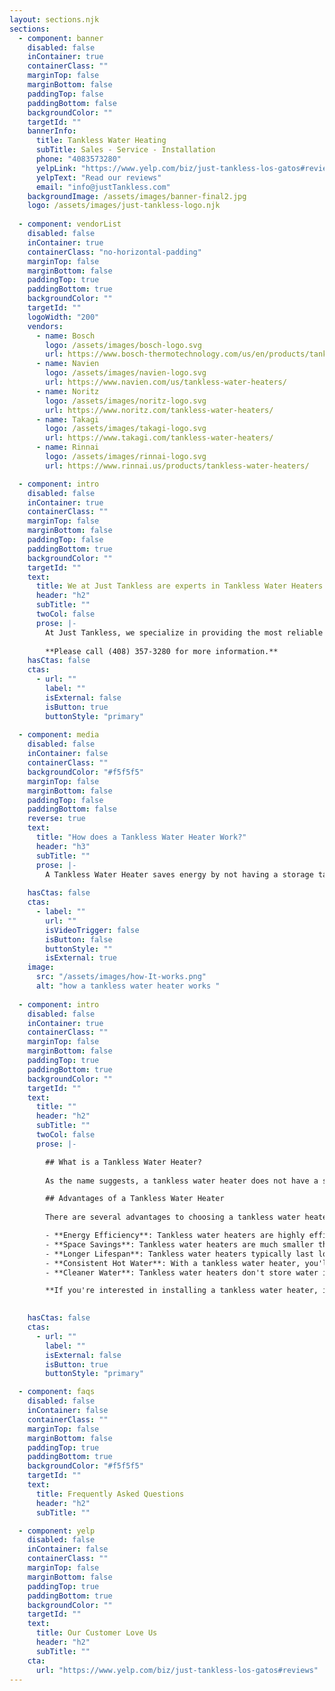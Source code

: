```yaml
---
layout: sections.njk
sections:
  - component: banner
    disabled: false
    inContainer: true
    containerClass: ""
    marginTop: false
    marginBottom: false
    paddingTop: false
    paddingBottom: false
    backgroundColor: ""
    targetId: ""
    bannerInfo:
      title: Tankless Water Heating
      subTitle: Sales - Service - Installation
      phone: "4083573280"
      yelpLink: "https://www.yelp.com/biz/just-tankless-los-gatos#reviews"
      yelpText: "Read our reviews"
      email: "info@justTankless.com"
    backgroundImage: /assets/images/banner-final2.jpg
    logo: /assets/images/just-tankless-logo.njk
    
  - component: vendorList
    disabled: false
    inContainer: true
    containerClass: "no-horizontal-padding"
    marginTop: false
    marginBottom: false
    paddingTop: true
    paddingBottom: true
    backgroundColor: ""
    targetId: ""
    logoWidth: "200"
    vendors:
      - name: Bosch
        logo: /assets/images/bosch-logo.svg
        url: https://www.bosch-thermotechnology.com/us/en/products/tankless-water-heaters/
      - name: Navien
        logo: /assets/images/navien-logo.svg
        url: https://www.navien.com/us/tankless-water-heaters/
      - name: Noritz
        logo: /assets/images/noritz-logo.svg
        url: https://www.noritz.com/tankless-water-heaters/
      - name: Takagi
        logo: /assets/images/takagi-logo.svg
        url: https://www.takagi.com/tankless-water-heaters/
      - name: Rinnai
        logo: /assets/images/rinnai-logo.svg
        url: https://www.rinnai.us/products/tankless-water-heaters/

  - component: intro
    disabled: false
    inContainer: true
    containerClass: ""
    marginTop: false
    marginBottom: false
    paddingTop: false
    paddingBottom: true
    backgroundColor: ""
    targetId: ""
    text:
      title: We at Just Tankless are experts in Tankless Water Heaters.
      header: "h2"
      subTitle: ""
      twoCol: false
      prose: |-
        At Just Tankless, we specialize in providing the most reliable and efficient tankless water heaters available on the market. Just Tankless offers all Bosch Pro Series, Navien, Noritz, Takagi, and Rinnai Tankless Water Heaters at the Best Prices. We are certified by all major tankless water heater brands and provide hydronic systems. We specialize in Eichler homes with in-floor Hydronics and offer a new state-of-the-art solution.
        
        **Please call (408) 357-3280 for more information.**
    hasCtas: false
    ctas:
      - url: ""
        label: ""
        isExternal: false
        isButton: true
        buttonStyle: "primary"
  
  - component: media
    disabled: false
    inContainer: false
    containerClass: ""
    backgroundColor: "#f5f5f5"
    marginTop: false
    marginBottom: false
    paddingTop: false
    paddingBottom: false
    reverse: true
    text:
      title: "How does a Tankless Water Heater Work?"
      header: "h3"
      subTitle: ""
      prose: |-
        A Tankless Water Heater saves energy by not having a storage tank full of heated water 24/7. Water is heated only on demand and at a much higher efficiency.
    
    hasCtas: false
    ctas:
      - label: ""
        url: ""
        isVideoTrigger: false
        isButton: false
        buttonStyle: ""
        isExternal: true
    image:
      src: "/assets/images/how-It-works.png"
      alt: "how a tankless water heater works "
    
  - component: intro
    disabled: false
    inContainer: true
    containerClass: ""
    marginTop: false
    marginBottom: false
    paddingTop: true
    paddingBottom: true
    backgroundColor: ""
    targetId: ""
    text:
      title: ""
      header: "h2"
      subTitle: ""
      twoCol: false
      prose: |-

        ## What is a Tankless Water Heater?
    
        As the name suggests, a tankless water heater does not have a storage tank like a traditional water heater. Instead, it heats water on demand as it flows through the unit. This means that it only heats the water you need when needed, resulting in significant energy savings compared to a traditional tank model.

        ## Advantages of a Tankless Water Heater
        
        There are several advantages to choosing a tankless water heater over a traditional tank model:

        - **Energy Efficiency**: Tankless water heaters are highly efficient because they only heat the water you need. This means that they use less energy overall, resulting in lower utility bills.
        - **Space Savings**: Tankless water heaters are much smaller than traditional tank models, so they take up less space in your home.
        - **Longer Lifespan**: Tankless water heaters typically last longer than traditional tank models, with a lifespan of up to 20 years or more.
        - **Consistent Hot Water**: With a tankless water heater, you'll never run out of hot water. The unit heats water on demand, so you'll always have a steady supply of hot water whenever you need it.
        - **Cleaner Water**: Tankless water heaters don't store water in a tank, which means there's less chance of bacteria or other contaminants building up in the unit.

        **If you're interested in installing a tankless water heater, it's important to have a professional handle the installation process. At Just Tankless, our team of experts can help you choose the right unit for your home and ensure it's installed correctly.**

      
    hasCtas: false
    ctas:
      - url: ""
        label: ""
        isExternal: false
        isButton: true
        buttonStyle: "primary"

  - component: faqs
    disabled: false
    inContainer: false
    containerClass: ""
    marginTop: false
    marginBottom: false
    paddingTop: true
    paddingBottom: true
    backgroundColor: "#f5f5f5"
    targetId: ""
    text:
      title: Frequently Asked Questions
      header: "h2"
      subTitle: ""

  - component: yelp
    disabled: false
    inContainer: false
    containerClass: ""
    marginTop: false
    marginBottom: false
    paddingTop: true
    paddingBottom: true
    backgroundColor: ""
    targetId: ""
    text:
      title: Our Customer Love Us
      header: "h2"
      subTitle: ""
    cta:
      url: "https://www.yelp.com/biz/just-tankless-los-gatos#reviews"
---
```

